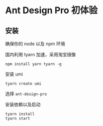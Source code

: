 # Ant Design Pro 初体验

## 安装

确保你的 node 以及 npm 环境

国内利用 tyarn 加速，采用淘宝镜像

```shell
npm install yarn tyarn -g
```

安装 umi

```shell
tyarn create umi
```

选择 `ant-design-pro`

安装依赖以及启动

```shell
tyarn install
tyarn start
```

